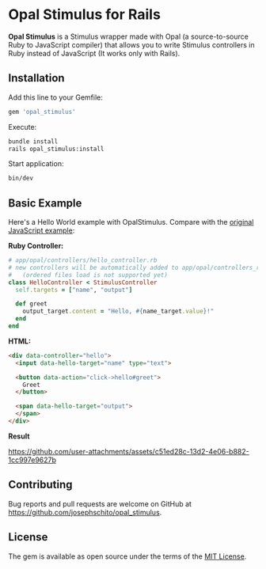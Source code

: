 # Opal Stimulus for Rails

**Opal Stimulus** is a Stimulus wrapper made with Opal (a source-to-source Ruby to JavaScript compiler) that allows you to write Stimulus controllers in Ruby instead of JavaScript (It works only with Rails).

## Installation

Add this line to your Gemfile:

```ruby
gem 'opal_stimulus'
```

Execute:

```bash
bundle install
rails opal_stimulus:install
```

Start application:

```bash
bin/dev
```

## Basic Example

Here's a Hello World example with OpalStimulus. Compare with the [original JavaScript example](https://stimulus.hotwired.dev/handbook/hello-stimulus):

**Ruby Controller:**

```ruby
# app/opal/controllers/hello_controller.rb
# new controllers will be automatically added to app/opal/controllers_requires.rb
#   (ordered files load is not supported yet)
class HelloController < StimulusController
  self.targets = ["name", "output"]

  def greet
    output_target.content = "Hello, #{name_target.value}!"
  end
end
```

**HTML:**

```html
<div data-controller="hello">
  <input data-hello-target="name" type="text">

  <button data-action="click->hello#greet">
    Greet
  </button>

  <span data-hello-target="output">
  </span>
</div>
```

**Result**

https://github.com/user-attachments/assets/c51ed28c-13d2-4e06-b882-1cc997e9627b




## Contributing

Bug reports and pull requests are welcome on GitHub at https://github.com/josephschito/opal_stimulus.

## License

The gem is available as open source under the terms of the [MIT License](https://opensource.org/licenses/MIT).

